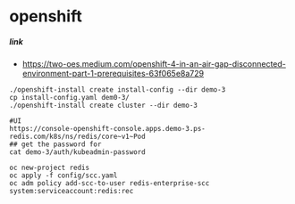 # openshift

##### link
  - https://two-oes.medium.com/openshift-4-in-an-air-gap-disconnected-environment-part-1-prerequisites-63f065e8a729


```
./openshift-install create install-config --dir demo-3
cp install-config.yaml dem0-3/
./openshift-install create cluster --dir demo-3

#UI
https://console-openshift-console.apps.demo-3.ps-redis.com/k8s/ns/redis/core~v1~Pod
## get the password for
cat demo-3/auth/kubeadmin-password

oc new-project redis
oc apply -f config/scc.yaml
oc adm policy add-scc-to-user redis-enterprise-scc system:serviceaccount:redis:rec
```
